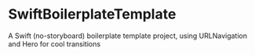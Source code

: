 # SwiftBoilerplateTemplate
A Swift (no-storyboard) boilerplate template project, using URLNavigation and Hero for cool transitions
